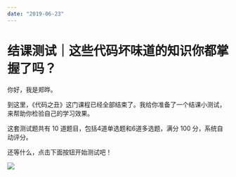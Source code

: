 ```yaml
---
date: "2019-06-23"
---  
```

      
# 结课测试｜这些代码坏味道的知识你都掌握了吗？
你好，我是郑晔。

到这里，《代码之丑》这门课程已经全部结束了。我给你准备了一个结课小测试，来帮助你检验自己的学习效果。

这套测试题共有 10 道题目，包括4道单选题和6道多选题，满分 100 分，系统自动评分。

还等什么，点击下面按钮开始测试吧！

[![](/images/代码之丑/04.结束语/resourceimage28a428d1be62669b4f3cc01c36466bf811a4.png)](http://time.geekbang.org/quiz/intro?act_id=365&exam_id=1023)

<!-- [[[read_end]]] -->